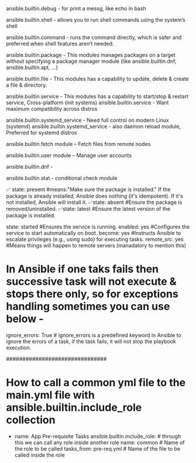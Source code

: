 ansible.builtin.debug - for print a messg, like echo in bash

ansible.builtin.shell - allows you to run shell commands using the system’s shell

ansible.builtin.command - runs the command directly, which is safer and preferred when shell features aren’t needed.

ansible.builtin.package - This modules manages packages on a target without specifying a package manager module
(like ansible.builtin.dnf, ansible.builtin.apt, …)

ansible.builtin.file  - This modules has a capability to update, delete & create a file & directory.

ansible.builtin.service - This modules has a capability to start/stop & restart service, Cross-platform (init systems)
ansible.builtin.service - Want maximum compatibility across distros

ansible.builtin.systemd_service - Need full control on modern Linux (systemd)
ansible.builtin.systemd_service - also daemon reload module, Preferred for systemd distros

ansible.builtin.fetch module – Fetch files from remote nodes


ansible.builtin.user module – Manage user accounts

ansible.builtin.dnf -


ansible.builtin.stat - conditional check module

✅ state: present  #means:"Make sure the package is installed."
If the package is already installed, Ansible does nothing (it's idempotent). If it's not installed, Ansible will install it.
✅state: absent   #Ensure the package is removed/uninstalled.
✅state: latest   #Ensure the latest version of the package is installed.

state: started        #Ensures the service is running.
enabled: yes          #Configures the service to start automatically on boot.
become: yes           #Instructs Ansible to escalate privileges (e.g., using sudo) for executing tasks.
remote_src: yes       #Means things will happen to remote servers (manadatory to mention this)

# In Ansible if one taks fails then successive task will not execute & stops there only, so for exceptions handling sometimes you can use below -

ignore_errors: True          # ignore_errors is a predefined keyword in Ansible to ignore the errors of a task, if the task fails, it will not stop the playbook execution.



###############################
# How to call a common yml file to the main.yml file with ansible.builtin.include_role collection

- name: App Pre-requisite Tasks
  ansible.builtin.include_role:           # through this we can call any role inside another role
    name: common                          # Name of the role to be called
    tasks_from: pre-req.yml               # Name of the file to be called inside the role